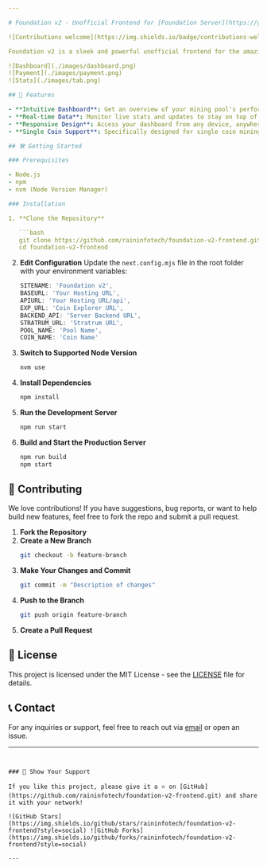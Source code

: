 ```yaml
---

# Foundation v2 - Unofficial Frontend for [Foundation Server](https://github.com/blinkhash/foundation-v2-server)

![Contributions welcome](https://img.shields.io/badge/contributions-welcome-brightgreen.svg) ![Built with Next.js](https://img.shields.io/badge/Built%20with-Next.js-blue)

Foundation v2 is a sleek and powerful unofficial frontend for the amazing [Foundation Server](https://github.com/blinkhash/foundation-v2-server) mining pool. It aims to provide a seamless user experience for managing your mining pool with real-time data and an intuitive dashboard.

![Dashboard](./images/dashboard.png)
![Payment](./images/payment.png)
![Stats](./images/tab.png)

## 🚀 Features

- **Intuitive Dashboard**: Get an overview of your mining pool's performance at a glance.
- **Real-time Data**: Monitor live stats and updates to stay on top of your operations.
- **Responsive Design**: Access your dashboard from any device, anywhere.
- **Single Coin Support**: Specifically designed for single coin mining pools.

## 🛠️ Getting Started

### Prerequisites

- Node.js
- npm
- nvm (Node Version Manager)

### Installation

1. **Clone the Repository**

   ```bash
   git clone https://github.com/raininfotech/foundation-v2-frontend.git
   cd foundation-v2-frontend
   ```

2. **Edit Configuration**
   Update the `next.config.mjs` file in the root folder with your environment variables:

   ```javascript
   SITENAME: 'Foundation v2',
   BASEURL: 'Your Hosting URL',
   APIURL: 'Your Hosting URL/api',
   EXP_URL: 'Coin Explorer URL',
   BACKEND_API: 'Server Backend URL',
   STRATRUM_URL: 'Stratrum URL',
   POOL_NAME: 'Pool Name',
   COIN_NAME: 'Coin Name'
   ```

3. **Switch to Supported Node Version**

   ```bash
   nvm use
   ```

4. **Install Dependencies**

   ```bash
   npm install
   ```

5. **Run the Development Server**

   ```bash
   npm run start
   ```

6. **Build and Start the Production Server**
   ```bash
   npm run build
   npm start
   ```

## 🤝 Contributing

We love contributions! If you have suggestions, bug reports, or want to help build new features, feel free to fork the repo and submit a pull request.

1. **Fork the Repository**
2. **Create a New Branch**
   ```bash
   git checkout -b feature-branch
   ```
3. **Make Your Changes and Commit**
   ```bash
   git commit -m "Description of changes"
   ```
4. **Push to the Branch**
   ```bash
   git push origin feature-branch
   ```
5. **Create a Pull Request**

## 📜 License

This project is licensed under the MIT License - see the [LICENSE](LICENSE) file for details.

## 📞 Contact

For any inquiries or support, feel free to reach out via [email](mailto:sales@raininfotech.com) or open an issue.

---
```


### 🌟 Show Your Support

If you like this project, please give it a ⭐ on [GitHub](https://github.com/raininfotech/foundation-v2-frontend.git) and share it with your network!

![GitHub Stars](https://img.shields.io/github/stars/raininfotech/foundation-v2-frontend?style=social) ![GitHub Forks](https://img.shields.io/github/forks/raininfotech/foundation-v2-frontend?style=social)

---

